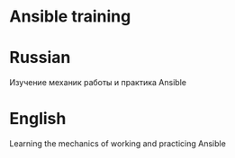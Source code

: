 # Ansible training
# Russian
Изучение механик работы и практика Ansible
# English
Learning the mechanics of working and practicing Ansible
